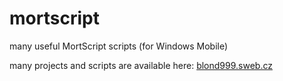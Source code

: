 # mortscript
many useful MortScript scripts (for Windows Mobile)

many projects and scripts are available here: [blond999.sweb.cz](http://blond999.sweb.cz/index.php?dir=.%2F.%2FRejnok+software%2Fwindows+mobile+mortscript%2F)
